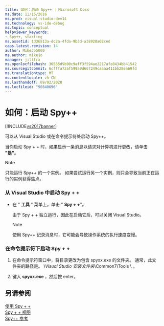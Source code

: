 ```yaml
---
title: 如何：启动 Spy++ | Microsoft Docs
ms.date: 11/15/2016
ms.prod: visual-studio-dev14
ms.technology: vs-ide-debug
ms.topic: conceptual
helpviewer_keywords:
- Spy++, starting
ms.assetid: 1d36813a-dc2a-4fda-9b3d-a38928a62ced
caps.latest.revision: 14
author: MikeJo5000
ms.author: mikejo
manager: jillfra
ms.openlocfilehash: 36555d9b00c9aff3f594ae2217afe8434bb41542
ms.sourcegitcommit: 6cfffa72af599a9d667249caaaa411bb28ea69fd
ms.translationtype: MT
ms.contentlocale: zh-CN
ms.lasthandoff: 09/02/2020
ms.locfileid: "90840696"
---
```

# <a name="how-to-start-spy"></a>如何：启动 Spy++
[!INCLUDE[vs2017banner](../includes/vs2017banner.md)]

可以从 Visual Studio 或在命令提示符处启动 Spy++。  
  
 当你启动 Spy + + 时，如果显示一条消息以请求对计算机进行更改，请单击 **"是"**。  
  
> [!NOTE]
> 只能运行 Spy++ 的一个实例。 如果尝试运行另一个实例，则只会导致当前正在运行的实例获得焦点。  
  
### <a name="to-start-spy-from-visual-studio"></a>从 Visual Studio 中启动 Spy + +  
  
- 在 " **工具** " 菜单上，单击 " **Spy + +**"。  
  
     由于 Spy + + 独立运行，因此在启动它后，可以关闭 Visual Studio。  
  
    > [!NOTE]
    > 使用 Spy++ 记录消息时，它可能会导致操作系统的执行速度变慢。  
  
### <a name="to-start-spy-at-a-command-prompt"></a>在命令提示符下启动 Spy + +  
  
1. 在命令提示符窗口中，将目录更改为包含 spyxx.exe 的文件夹。 通常，此文件夹的路径是。 \\*Visual Studio 安装文件夹*\Common7\Tools \\ 。  
  
2. 键入 **spyxx.exe** ，然后按 enter。  
  
## <a name="see-also"></a>另请参阅  
 [使用 Spy + +](../debugger/using-spy-increment.md)   
 [Spy + + 视图](../debugger/spy-increment-views.md)   
 [Spy++ 参考](../debugger/spy-increment-reference.md)
